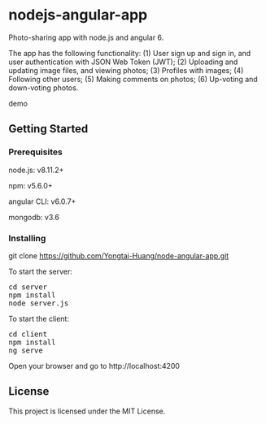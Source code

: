 # nodejs-angular-app
Photo-sharing app with node.js and angular 6.

The app has the following functionality:
(1) User sign up and sign in, and user authentication with JSON Web Token (JWT);
(2) Uploading and updating image files, and viewing photos;
(3) Profiles with images;
(4) Following other users;
(5) Making comments on photos;
(6) Up-voting and down-voting photos.

demo

## Getting Started

### Prerequisites

node.js: v8.11.2+

npm: v5.6.0+

angular CLI: v6.0.7+

mongodb: v3.6

### Installing

git clone https://github.com/Yongtai-Huang/node-angular-app.git

To start the server:

<pre>
cd server
npm install
node server.js
</pre>

To start the client:
<pre>
cd client
npm install
ng serve
</pre>

Open your browser and go to
http://localhost:4200

## License

This project is licensed under the MIT License.